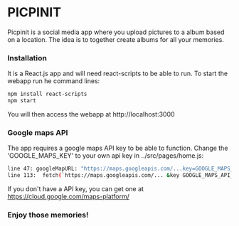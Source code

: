 # PICPINIT

Picpinit is a social media app where you upload pictures to a album based on a location. The idea is to together create albums for all your memories. 

### Installation

It is a React.js app and will need react-scripts to be able to run.
To start the webapp run he command lines:

```bash
npm install react-scripts
npm start
```

You will then access the webapp at http://localhost:3000

### Google maps API

The app requires a google maps API key to be able to function. 
Change the 'GOOGLE_MAPS_KEY' to your own api key in ../src/pages/home.js:

```bash
line 47: googleMapURL: "https://maps.googleapis.com/...key=GOOGLE_MAPS_API_KEY&language=en",
line 113:  fetch(`https://maps.googleapis.com/... &key GOOGLE_MAPS_API_KEY&language=en`)

```
If you don't have a API key, you can get one at https://cloud.google.com/maps-platform/

### Enjoy those memories!
